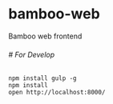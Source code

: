 bamboo-web
==========

Bamboo web frontend

###### # For Develop
    npm install gulp -g
    npm install
    open http://localhost:8000/